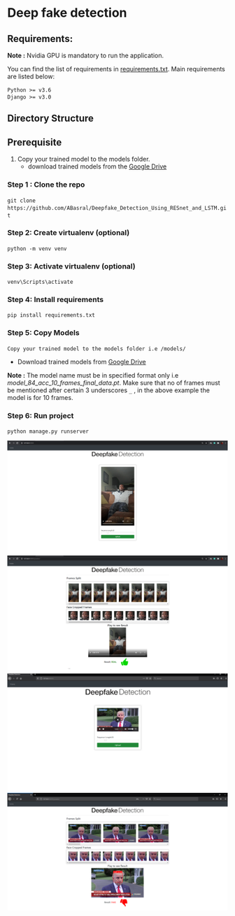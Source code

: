 # Deep fake detection 

## Requirements:

**Note :** Nvidia GPU is mandatory to run the application.

You can find the list of requirements in [requirements.txt](https://github.com/ABasral/Deepfake_Detection_Using_RESnet_and_LSTM/blob/master/requirements.txt). Main requirements are listed below:

```
Python >= v3.6
Django >= v3.0
```

## Directory Structure

## Prerequisite
1. Copy your trained model to the models folder.
   - download trained models from the [Google Drive](https://drive.google.com/drive/folders/1OrJFB_MbpD_TdfR7u-yKr43ykWNEs6l8?usp=sharing) 

### Step 1 : Clone the repo 

`git clone https://github.com/ABasral/Deepfake_Detection_Using_RESnet_and_LSTM.git`

### Step 2: Create virtualenv (optional)

`python -m venv venv`

### Step 3: Activate virtualenv (optional)

`venv\Scripts\activate`

### Step 4: Install requirements

`pip install requirements.txt`

### Step 5: Copy Models

`Copy your trained model to the models folder i.e /models/`

- Download trained models from [Google Drive](https://drive.google.com/drive/folders/1OrJFB_MbpD_TdfR7u-yKr43ykWNEs6l8?usp=sharing)

**Note :** The model name must be in specified format only i.e *model_84_acc_10_frames_final_data.pt*. Make sure that no of frames must be mentioned after certain 3 underscores `_` , in the above example the model is for 10 frames.


### Step 6: Run project

`python manage.py runserver`


![](results/op1.png)
![](results/op2.png)
![](results/op3.png)
![](results/op4.png)

  

